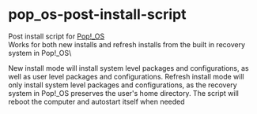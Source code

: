 # pop_os-post-install-script
Post install script for [Pop!_OS](https://pop.system76.com/)\
Works for both new installs and refresh installs from the built in recovery system in Pop!_OS\

New install mode will install system level packages and configurations, as well as user level packages and configurations. Refresh install mode will only install system level packages and configurations, as the recovery system in Pop!_OS preserves the user's home directory. The script will reboot the computer and autostart itself when needed
